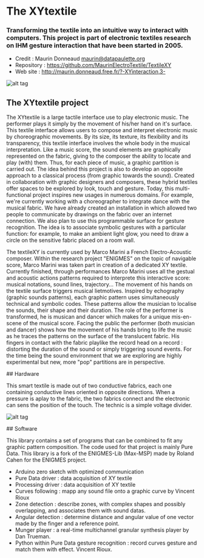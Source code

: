 # The XYtextile

### Transforming the textile into an intuitive way to interact with computers. This project is part of electronic textiles research on IHM gesture interaction that have been started in 2005.
 - Credit : Maurin Donneaud <maurin@datapaulette.org>
 - Repository : https://github.com/MaurinElectroTextile/TextileXY
 - Web site : http://maurin.donneaud.free.fr/?-XYinteraction,3-

![alt tag](https://farm1.staticflickr.com/151/415702494_c5f5f388be_o_d.jpg)

## The XYtextile project

The XYtextile is a large tactile interface use to play electronic music. The performer plays it simply by the movement of his/her hand on it's surface. This textile interface allows users to compose and interpret electronic music by choreographic movements. By its size, its texture, its flexibility and its transparency, this textile interface involves the whole body in the musical interpretation. Like a music score, the sound elements are graphically represented on the fabric, giving to the composer the ability to locate and play (with) them. Thus, for each piece of music, a graphic partition is carried out. The idea behind this project is also to develop an opposite approach to a classical process (from graphic towards the sound). Created in collaboration with graphic designers and composers, these hybrid textiles offer spaces to be explored by look, touch and gesture. Today, this multi- functional project inspires new usages in numerous domains. For example, we're currently working with a choreographer to integrate dance with the musical fabric. We have already created an installation in which allowed two people to communicate by drawings on the fabric over an internet connection. We also plan to use this programmable surface for gesture recognition. The idea is to associate symbolic gestures with a particular function: for example, to make an ambient light glow, you need to draw a circle on the sensitive fabric placed on a room wall.

The textileXY is currently used by Marco Marini a French Electro-Acoustic composer. Within the research project "ENIGMES" on the topic of navigable score, Marco Marini was taken part in creation of a dedicated XY textile. Currently finished, through performances Marco Marini uses all the gestual and acoustic actions patterns required to interprete this interactive score: musical notations, sound lines, trajectory... The movement of his hands on the textile surface triggers musical lietmotives. Inspired by echography (graphic sounds patterns), each graphic pattern uses simultaneously technical and symbolic codes. These patterns allow the musician to localise the sounds, their shape and their duration. The role of the performer is transformed, he is musican and dancer which makes for a unique mis-en-scene of the musical score. Facing the public the performer (both musician and dancer) shows how the movement of his hands bring to life the music as he traces the patterns on the surface of the translucent fabric. His fingers in contact with the fabric playlike the record head on a record : distorting the duration of the sound or simply triggering sound events. For the time being the sound environment that we are exploring are highly experimental but new, more "pop" partitions are in perspective.

## Hardware

This smart textile is made out of two conductive fabrics, each one containing conductive lines oriented in opposite directions. When a pressure is aplay to the fabric, the two fabrics connect and the electronic can sens the position of the touch. The technic is a simple voltage divider.

![alt tag](https://farm1.staticflickr.com/176/429687135_4d1ef7704b_o_d.gif)

## Software

This library contains a set of programs that can be combined to fit any graphic pattern composition. The code used for that project is mainly Pure Data. This library is a fork of the ENIGMES-Lib (Max-MSP) made by Roland Cahen for the ENIGMES project. 

- Arduino zero sketch with optimized communication
- Pure Data driver : data acquisition of XY textile
- Processing driver : data acquisition of XY textile
- Curves following : mapp any sound file onto a graphic curve by Vincent Rioux
- Zone detection : describe zones, with complex shapes and possibly overlapping, and associates them with sound datas.
- Angular detection : determine distance and angular value of one vector made by the finger and a reference point.
- Munger player : a real-time multichannel granular synthesis player by Dan Trueman.
- Python within Pure Data gesture recognition : record curves gesture and match them with effect. Vincent Rioux.

